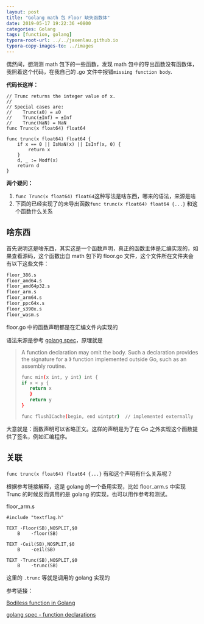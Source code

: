 ```yaml
---
layout: post
title: "Golang math 包 Floor 缺失函数体"
date: 2019-05-17 19:22:36 +0800
categories: Golang
tags: [function, golang]
typora-root-url: ../../jaxenlau.github.io
typora-copy-images-to: ../images
---
```


偶然间，想测测 math 包下的一些函数，发现 math 包中的导出函数没有函数体，我照着这个代码，在我自己的 .go 文件中报错`missing function body`.

**代码长这样：**

``` golang
// Trunc returns the integer value of x.
//
// Special cases are:
//    Trunc(±0) = ±0
//    Trunc(±Inf) = ±Inf
//    Trunc(NaN) = NaN
func Trunc(x float64) float64

func trunc(x float64) float64 {
    if x == 0 || IsNaN(x) || IsInf(x, 0) {
        return x
    }
    d, _ := Modf(x)
    return d
}
```

**两个疑问：**

1. `func Trunc(x float64) float64`这种写法是啥东西，哪来的语法，来源是啥
2. 下面的已经实现了的未导出函数`func trunc(x float64) float64 {...}` 和这个函数什么关系

## 啥东西

首先说明这是啥东西，其实这是一个函数声明，真正的函数主体是汇编实现的，如果查看源码，这个函数出自 math 包下的 floor.go 文件，这个文件所在文件夹会有以下这些文件：

``` bash
floor_386.s
floor_amd64.s
floor_amd64p32.s
floor_arm.s
floor_arm64.s
floor_ppc64x.s
floor_s390x.s
floor_wasm.s
```

floor.go 中的函数声明都是在汇编文件内实现的

语法来源是参考 [golang spec](https://golang.org/ref/spec#Function_declarations)，原理就是

>A function declaration may omit the body. Such a declaration provides the signature for a  》 function implemented outside Go, such as an assembly routine.
>
> ```bash
> func min(x int, y int) int {
> if x < y {
>    return x
>    }
>    return y
>}
>
> func flushICache(begin, end uintptr)  // implemented externally
> ```

大意就是：函数声明可以省略正文。这样的声明是为了在 Go 之外实现这个函数提供了签名，例如汇编程序。

## 关联

`func trunc(x float64) float64 {...}` 有和这个声明有什么关系呢？

根据参考链接解释，这是 golang 的一个备用实现，比如 floor_arm.s 中实现 Trunc 的时候反而调用的是 golang 的实现，也可以用作参考和测试。

floor_arm.s

``` assembly
#include "textflag.h"

TEXT ·Floor(SB),NOSPLIT,$0
    B    ·floor(SB)

TEXT ·Ceil(SB),NOSPLIT,$0
    B    ·ceil(SB)

TEXT ·Trunc(SB),NOSPLIT,$0
    B    ·trunc(SB)
```

这里的 `.trunc` 等就是调用的 golang 实现的

参考链接：

[Bodiless function in Golang](https://stackoverflow.com/questions/29285129/bodiless-function-in-golang)

[golang spec - function declarations](https://golang.org/ref/spec#Function_declarations)
